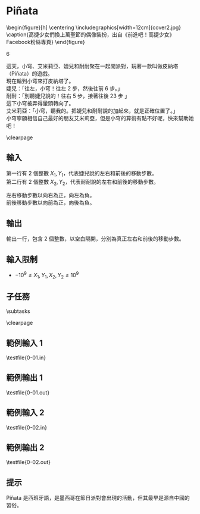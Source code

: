 # Piñata

\begin{figure}[h]
\centering
\includegraphics[width=12cm]{cover2.jpg}
\caption{高捷少女們換上萬聖節的偶像裝扮，出自《前進吧！高捷少女》Facebook粉絲專頁}
\end{figure}

6


這天，小穹、艾米莉亞、婕兒和耐耐聚在一起開派對，玩著一款叫做皮納塔（Piñata）的遊戲。\
現在輪到小穹來打皮納塔了。\
婕兒：「往左，小穹！往左 2 步，然後往前 6 步。」\
耐耐：「別聽婕兒說的！往右 5 步，接著往後 23 步 」\
這下小穹被弄得暈頭轉向了。\
艾米莉亞：「小穹，聽我的。把婕兒和耐耐說的加起來，就是正確位置了。」\
小穹寧願相信自己最好的朋友艾米莉亞，但是小穹的算術有點不好呢，快來幫助她吧！

\clearpage

## 輸入
第一行有 2 個整數 $X_1, Y_1$，代表婕兒說的左右和前後的移動步數。\
第二行有 2 個整數 $X_2, Y_2$，代表耐耐說的左右和前後的移動步數。

左右移動步數以向右為正，向左為負。\
前後移動步數以向前為正，向後為負。

## 輸出
輸出一行，包含 2 個整數，以空白隔開，分別為真正左右和前後的移動步數。

## 輸入限制
 - $-10^9 \leq X_1 ,Y_1 , X_2 , Y_2 \leq 10^9$

## 子任務
\subtasks

\clearpage

## 範例輸入 1
\testfile{0-01.in}

## 範例輸出 1
\testfile{0-01.out}

## 範例輸入 2
\testfile{0-02.in}

## 範例輸出 2
\testfile{0-02.out}

## 提示
Piñata 是西班牙語，是墨西哥在節日派對會出現的活動，但其最早是源自中國的習俗。
